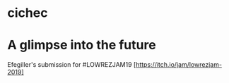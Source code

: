 # cichec
# A glimpse into the future

Efegiller's submission for #LOWREZJAM19 [https://itch.io/jam/lowrezjam-2019]

